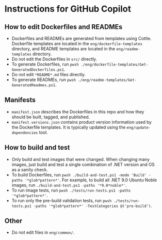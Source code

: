 # Instructions for GitHub Copilot

## How to edit Dockerfiles and READMEs

- Dockerfiles and READMEs are generated from templates using Cottle. Dockerfile templates are located in the `eng/dockerfile-templates` directory, and README templates are located in the `eng/readme-templates` directory.
- Do not edit the Dockerfiles in `src/` directly.
- To generate Dockerfiles, run `pwsh ./eng/dockerfile-templates/Get-GeneratedDockerfiles.ps1`.
- Do not edit `*README*.md` files directly.
- To generate READMEs, run `pwsh ./eng/readme-templates/Get-GeneratedReadmes.ps1`.

## Manifests

- `manifest.json` describes the Dockerfiles in this repo and how they should be built, tagged, and published.
- `manifest.versions.json` contains product version information used by the Dockerfile templates. It is typically updated using the `eng/update-dependencies` tool.

## How to build and test

- Only build and test images that were changed. When changing many images, just build and test a single combination of .NET version and OS as a sanity check.
- To build Dockerfiles, run `pwsh ./build-and-test.ps1 -mode 'Build' -paths '*glob*pattern*'`. For example, to build all .NET 9.0 Ubuntu Noble images, run `./build-and-test.ps1 -paths '*9.0*noble*'`.
- To run image tests, run `pwsh ./tests/run-tests.ps1 -paths '*glob*pattern*'`.
- To run only the pre-build validation tests, run `pwsh ./tests/run-tests.ps1 -paths '*glob*pattern*' -TestCategories @('pre-build')`.

## Other

- Do not edit files in `eng/common/`.
